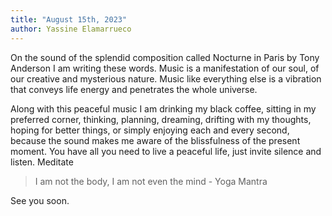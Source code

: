 ```yaml
---
title: "August 15th, 2023"
author: Yassine Elamarrueco
---
```


On the sound of the splendid composition called Nocturne in Paris by Tony Anderson I am writing these words. Music is a manifestation
of our soul, of our creative and mysterious nature. Music like everything else is a vibration that conveys life energy and penetrates
the whole universe. 

Along with this peaceful music I am drinking my black coffee, sitting in my preferred corner, thinking, planning, dreaming, drifting
with my thoughts, hoping for better things, or simply enjoying each and every second, because the sound  makes me aware of the
blissfulness of the present moment. You have all you need to live a peaceful life, just invite silence and listen. Meditate   

> I am not the body, I am not even the mind - Yoga Mantra

See you soon.
